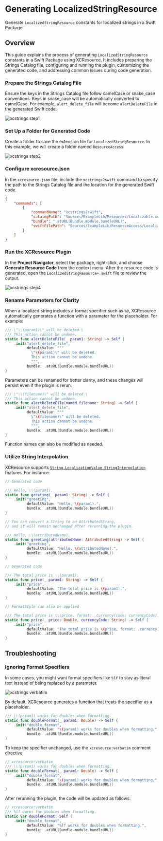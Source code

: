 # Generating LocalizedStringResource

Generate `LocalizedStringResource` constants for localized strings in a Swift Package.

## Overview

This guide explains the process of generating `LocalizedStringResource` constants in a Swift Package using XCResource.
It includes preparing the Strings Catalog file, configuring and running the plugin,
customizing the generated code, and addressing common issues during code generation.

### Prepare the Strings Catalog File

Ensure the keys in the Strings Catalog file follow camelCase or snake_case conventions.
Keys in snake_case will be automatically converted to camelCase.
For example, `alert_delete_file` will become `alertDeleteFile` in the generated Swift code.

![xcstrings step1](xcstrings-1)

### Set Up a Folder for Generated Code

Create a folder to save the extension file for `LocalizedStringResource`.
In this example, we will create a folder named `ResourceAccess`.

![xcstrings step2](xcstrings-2)

### Configure xcresource.json

In the `xcresource.json` file, include the `xcstrings2swift` command to specify the path to the Strings Catalog file and the location for the generated Swift code.

```json
{
    "commands": [
        {
            "commandName": "xcstrings2swift",
            "catalogPath": "Sources/ExampleLib/Resources/Localizable.xcstrings",
            "bundle": ".atURL(Bundle.module.bundleURL)",
            "swiftFilePath": "Sources/ExampleLib/ResourceAccess/LocalizedStringResource+.swift"
        }
    ]
}
```

### Run the XCResource Plugin

In the **Project Navigator**, select the package, right-click, and choose **Generate Resource Code** from the context menu.
After the resource code is generated, open the `LocalizedStringResource+.swift` file to review the output.

![xcstrings step4](xcstrings-3)

### Rename Parameters for Clarity

When a localized string includes a format specifier such as `%@`,
XCResource automatically generates a function with a parameter for the placeholder. For example:

```swift
/// \"\\(param1)\" will be deleted.\
/// This action cannot be undone.
static func alertDeleteFile(_ param1: String) -> Self {
    .init("alert_delete_file",
          defaultValue: """
            \"\(param1)\" will be deleted.
            This action cannot be undone.
            """,
          bundle: .atURL(Bundle.module.bundleURL))
}
```

Parameters can be renamed for better clarity, and these changes will persist even if the plugin is rerun.

```swift
/// \"\\(filename)\" will be deleted.\
/// This action cannot be undone.
static func alertDeleteFile(named filename: String) -> Self {
    .init("alert_delete_file",
          defaultValue: """
            \"\(filename)\" will be deleted.
            This action cannot be undone.
            """,
          bundle: .atURL(Bundle.module.bundleURL))
}
```

Function names can also be modified as needed.

### Utilize String Interpolation

XCResource supports [`String.LocalizationValue.StringInterpolation`](https://developer.apple.com/documentation/swift/string/localizationvalue/stringinterpolation) features. For instance:

```swift
// Generated code

/// Hello, \\(param1).
static func greeting(_ param1: String) -> Self {
    .init("greeting",
          defaultValue: "Hello, \(param1).",
          bundle: .atURL(Bundle.module.bundleURL))
}

// You can convert a String to an AttributedString,
// and it will remain unchanged after rerunning the plugin.

/// Hello, \\(attributedName).
static func greeting(attributedName: AttributedString) -> Self {
    .init("greeting",
          defaultValue: "Hello, \(attributedName).",
          bundle: .atURL(Bundle.module.bundleURL))
}
```

```swift
// Generated code

/// The total price is \\(param1).
static func price(_ param1: String) -> Self {
    .init("price",
          defaultValue: "The total price is \(param1).",
          bundle: .atURL(Bundle.module.bundleURL))
}

// FormatStyle can also be applied

/// The total price is \\(price, format: .currency(code: currencyCode)).
static func price(_ price: Double, currencyCode: String) -> Self {
    .init("price",
          defaultValue: "The total price is \(price, format: .currency(code: currencyCode)).",
          bundle: .atURL(Bundle.module.bundleURL))
}
```

## Troubleshooting

### Ignoring Format Specifiers

In some cases, you might want format specifiers like `%lf` to stay as literal text instead of being replaced by a parameter.

![xcstrings verbatim](xcstrings-4)

By default, XCResource generates a function that treats the specifier as a placeholder.

```swift
/// \\(param1) works for doubles when formatting.
static func doubleFormat(_ param1: Double) -> Self {
    .init("double_format",
          defaultValue: "\(param1) works for doubles when formatting.",
          bundle: .atURL(Bundle.module.bundleURL))
}
```

To keep the specifier unchanged, use the `xcresource:verbatim` comment directive.

```swift
// xcresource:verbatim
/// \\(param1) works for doubles when formatting.
static func doubleFormat(_ param1: Double) -> Self {
    .init("double_format",
          defaultValue: "\(param1) works for doubles when formatting.",
          bundle: .atURL(Bundle.module.bundleURL))
}
```

After rerunning the plugin, the code will be updated as follows:

```swift
// xcresource:verbatim
/// %lf works for doubles when formatting.
static var doubleFormat: Self {
    .init("double_format",
          defaultValue: "%lf works for doubles when formatting.",
          bundle: .atURL(Bundle.module.bundleURL))
}
```
